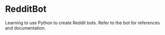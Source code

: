 # RedditBot
Learning to use Python to create Reddit bots.
Refer to the bot for references and documentation.
